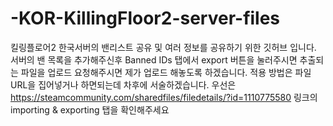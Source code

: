 # -KOR-KillingFloor2-server-files
킬링플로어2 한국서버의 밴리스트 공유 및 여러 정보를 공유하기 위한 깃허브 입니다.
서버의 밴 목록을 추가해주신후 Banned IDs 탭에서 export 버튼을 눌러주시면 추출되는 파일을
업로드 요청해주시면 제가 업로드 해놓도록 하겠습니다.
적용 방법은 파일 URL을 집어넣거나 하면되는데 차후에 서술하겠습니다.
우선은 https://steamcommunity.com/sharedfiles/filedetails/?id=1110775580 링크의 
importing & exporting 탭을 확인해주세요
